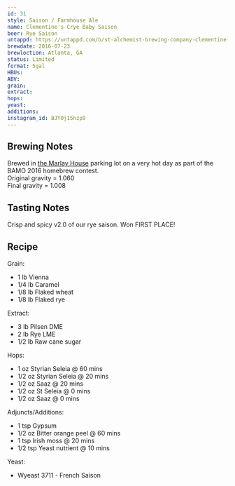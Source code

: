 ```yaml
---
id: 31
style: Saison / Farmhouse Ale
name: Clementine's Crye Baby Saison
beer: Rye Saison
untappd: https://untappd.com/b/st-alchemist-brewing-company-clementine-s-crye-baby-saison/1700433
brewdate: 2016-07-23
brewloction: Atlanta, GA
status: Limited
format: 5gal
HBUs:
ABV:
grain:
extract:
hops:
yeast:
additions:
instagram_id: BJY0j15hzp9
---
```

## Brewing Notes
Brewed in [the Marlay House](http://themarlayhouse.com/) parking lot on a very hot day as part of the BAMO 2016 homebrew contest.  
Original gravity = 1.060  
Final gravity = 1.008

## Tasting Notes
Crisp and spicy v2.0 of our rye saison. Won FIRST PLACE!

## Recipe
Grain:

  + 1 lb Vienna
  + 1/4 lb Caramel
  + 1/8 lb Flaked wheat
  + 1/8 lb Flaked rye

Extract:

  + 3 lb Pilsen DME
  + 2 lb Rye LME
  + 1/2 lb Raw cane sugar

Hops:

  + 1 oz Styrian Seleia @ 60 mins
  + 1/2 oz Styrian Seleia @ 20 mins
  + 1/2 oz Saaz @ 20 mins
  + 1/2 oz St Seleia @ 0 mins
  + 1/2 oz Saaz @ 0 mins

Adjuncts/Additions:

  + 1 tsp Gypsum
  + 1/2 oz Bitter orange peel @ 60 mins
  + 1 tsp Irish moss @ 20 mins
  + 1/2 tsp Yeast nutrient @ 10 mins

Yeast:

  + Wyeast 3711 - French Saison
